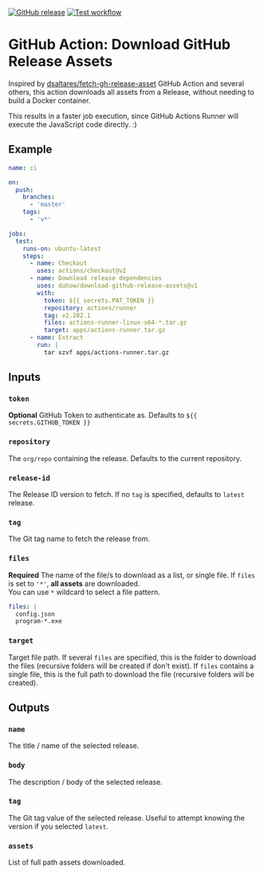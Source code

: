 [![GitHub release](https://img.shields.io/github/release/duhow/download-github-release-assets.svg?style=flat-square)](https://github.com/duhow/download-github-release-assets/releases/latest)
[![Test workflow](https://img.shields.io/github/workflow/status/duhow/download-github-release-assets/CI?label=test&logo=github&style=flat-square)](https://github.com/duhow/download-github-release-assets/actions?workflow=CI)

# GitHub Action: Download GitHub Release Assets

Inspired by [dsaltares/fetch-gh-release-asset](https://github.com/dsaltares/fetch-gh-release-asset) GitHub Action and several others,
this action downloads all assets from a Release, without needing to build a Docker container.

This results in a faster job execution, since GitHub Actions Runner will execute the JavaScript code directly. :)

## Example

```yaml
name: ci

on:
  push:
    branches:
      - 'master'
    tags:
      - 'v*'

jobs:
  test:
    runs-on: ubuntu-latest
    steps:
      - name: Checkout
        uses: actions/checkout@v2
      - name: Download release dependencies
        uses: duhow/download-github-release-assets@v1
        with:
          token: ${{ secrets.PAT_TOKEN }}
          repository: actions/runner
          tag: v2.282.1
          files: actions-runner-linux-x64-*.tar.gz
          target: apps/actions-runner.tar.gz
      - name: Extract
        run: |
          tar xzvf apps/actions-runner.tar.gz
```

## Inputs

### `token`

**Optional** GitHub Token to authenticate as. Defaults to `${{ secrets.GITHUB_TOKEN }}`

### `repository`

The `org/repo` containing the release. Defaults to the current repository.

### `release-id`

The Release ID version to fetch. If no `tag` is specified, defaults to `latest` release.

### `tag`

The Git tag name to fetch the release from.

### `files`

**Required** The name of the file/s to download as a list, or single file.
If `files` is set to `'*'`, **all assets** are downloaded.  
You can use `*` wildcard to select a file pattern.

```yaml
files: |
  config.json
  program-*.exe
```

### `target`

Target file path. If several `files` are specified, this is the folder to download the files (recursive folders will be created if don't exist).
If `files` contains a single file, this is the full path to download the file (recursive folders will be created).

## Outputs

### `name`

The title / name of the selected release.

### `body`

The description / body of the selected release.

### `tag`

The Git tag value of the selected release. Useful to attempt knowing the version if you selected `latest`.

### `assets`

List of full path assets downloaded.
